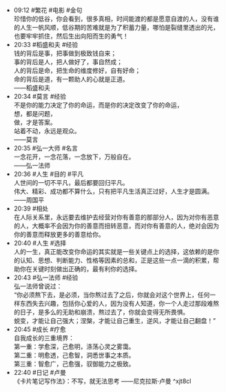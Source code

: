 
- 09:12 #繁花 #电影 #金句<br>珍惜你的低谷，你会看到，很多真相，时间能渡的都是愿意自渡的人，没有谁的人生一帆风顺，低谷期的苦难就是为了积蓄力量，哪怕是裂缝里透出的光，也要牢牢抓住，然后生出向阳而生的勇气！
- 20:33 #稻盛和夫 #经验<br>钱的背后是事，把事做到极致钱自来；<br>事的背后是人，把人做好了，事自然成；<br>人的背后是命，把生命的维度修好，自有好命；<br>命的背后是道，有一颗助人的心就是正道。<br>——稻盛和夫
- 20:34 #莫言 #经验<br>不是你的能力决定了你的命运，而是你的决定改变了你的命运，<br>想，都是问题，<br>做，才是答案。<br>站着不动，永远是观众。<br>——莫言
- 20:35 #弘一大师 #名言<br>一念花开，一念花落，一念放下，万般自在。<br>——弘一法师
- 20:36 #人生 #目的 #平凡 <br>人世间的一切不平凡，最后都要回归平凡。<br>伟大、精彩、成功都不算什么，只有把平凡生活真正过好，人生才是圆满。<br>——周国平
- 20:39 #相处<br>在人际关系里，永远要去维护去经营对你有善意的那部分人，因为对你有恶意的人，大概率不会因为你的善意而扭转恶意，而对你有善意的人，绝对会因为你的善意而释放更多的善意给你。
- 20:40 #人生 #选择<br>人的一生，真正能改变你命运的其实就是一些关键点上的选择，这依赖的是你的认知、思想、判断能力、性格等因素的总和，正是这些一点一滴的积累，帮助你在关键时刻做出正确的，最有利你的选择。
- 20:43 #弘一法师 #经验<br>弘一法师曾说过：<br>“你必须熬下去，是必须，当你熬过去了之后，你就会对这个世界上，任何一样东西失去兴趣，包括你心爱的人，因为没有人知道，你一个人走过那段难熬的日子，是多么的无助和崩溃，熬过去了，你就会变得无所畏惧。<br>蜕变，才能让自己强大；涅槃，才能让自己重生，逆风，才能让自己翻盘！”
- 20:45 #成长 #疗愈 <br>自我成长的三重境界：<br>第一重：学愈深，己愈明，涤荡心灵之雾霭。<br>第二重：明愈透，己愈智，洞悉世事之本质。<br>第三重：智愈广，己愈强，驭御能力之极致。
- 22:40 #日记 #卢曼 <br>《卡片笔记写作法》：不写，就无法思考 ——尼克拉斯·卢曼 ^xjt8cl